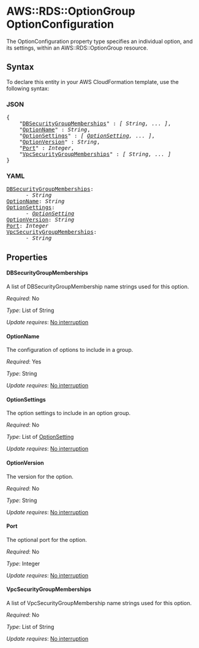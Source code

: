# AWS::RDS::OptionGroup OptionConfiguration

The OptionConfiguration property type specifies an individual option, and its settings, within an AWS::RDS::OptionGroup resource.

## Syntax

To declare this entity in your AWS CloudFormation template, use the following syntax:

### JSON

<pre>
{
    "<a href="#dbsecuritygroupmemberships" title="DBSecurityGroupMemberships">DBSecurityGroupMemberships</a>" : <i>[ String, ... ]</i>,
    "<a href="#optionname" title="OptionName">OptionName</a>" : <i>String</i>,
    "<a href="#optionsettings" title="OptionSettings">OptionSettings</a>" : <i>[ <a href="optionsetting.md">OptionSetting</a>, ... ]</i>,
    "<a href="#optionversion" title="OptionVersion">OptionVersion</a>" : <i>String</i>,
    "<a href="#port" title="Port">Port</a>" : <i>Integer</i>,
    "<a href="#vpcsecuritygroupmemberships" title="VpcSecurityGroupMemberships">VpcSecurityGroupMemberships</a>" : <i>[ String, ... ]</i>
}
</pre>

### YAML

<pre>
<a href="#dbsecuritygroupmemberships" title="DBSecurityGroupMemberships">DBSecurityGroupMemberships</a>: <i>
      - String</i>
<a href="#optionname" title="OptionName">OptionName</a>: <i>String</i>
<a href="#optionsettings" title="OptionSettings">OptionSettings</a>: <i>
      - <a href="optionsetting.md">OptionSetting</a></i>
<a href="#optionversion" title="OptionVersion">OptionVersion</a>: <i>String</i>
<a href="#port" title="Port">Port</a>: <i>Integer</i>
<a href="#vpcsecuritygroupmemberships" title="VpcSecurityGroupMemberships">VpcSecurityGroupMemberships</a>: <i>
      - String</i>
</pre>

## Properties

#### DBSecurityGroupMemberships

A list of DBSecurityGroupMembership name strings used for this option.

_Required_: No

_Type_: List of String

_Update requires_: [No interruption](https://docs.aws.amazon.com/AWSCloudFormation/latest/UserGuide/using-cfn-updating-stacks-update-behaviors.html#update-no-interrupt)

#### OptionName

The configuration of options to include in a group.

_Required_: Yes

_Type_: String

_Update requires_: [No interruption](https://docs.aws.amazon.com/AWSCloudFormation/latest/UserGuide/using-cfn-updating-stacks-update-behaviors.html#update-no-interrupt)

#### OptionSettings

The option settings to include in an option group.

_Required_: No

_Type_: List of <a href="optionsetting.md">OptionSetting</a>

_Update requires_: [No interruption](https://docs.aws.amazon.com/AWSCloudFormation/latest/UserGuide/using-cfn-updating-stacks-update-behaviors.html#update-no-interrupt)

#### OptionVersion

The version for the option.

_Required_: No

_Type_: String

_Update requires_: [No interruption](https://docs.aws.amazon.com/AWSCloudFormation/latest/UserGuide/using-cfn-updating-stacks-update-behaviors.html#update-no-interrupt)

#### Port

The optional port for the option.

_Required_: No

_Type_: Integer

_Update requires_: [No interruption](https://docs.aws.amazon.com/AWSCloudFormation/latest/UserGuide/using-cfn-updating-stacks-update-behaviors.html#update-no-interrupt)

#### VpcSecurityGroupMemberships

A list of VpcSecurityGroupMembership name strings used for this option.

_Required_: No

_Type_: List of String

_Update requires_: [No interruption](https://docs.aws.amazon.com/AWSCloudFormation/latest/UserGuide/using-cfn-updating-stacks-update-behaviors.html#update-no-interrupt)

